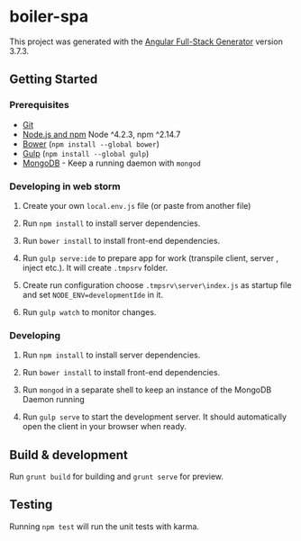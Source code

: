 # boiler-spa

This project was generated with the [Angular Full-Stack Generator](https://github.com/DaftMonk/generator-angular-fullstack) version 3.7.3.

## Getting Started

### Prerequisites

- [Git](https://git-scm.com/)
- [Node.js and npm](nodejs.org) Node ^4.2.3, npm ^2.14.7
- [Bower](bower.io) (`npm install --global bower`)
- [Gulp](http://gulpjs.com/) (`npm install --global gulp`)
- [MongoDB](https://www.mongodb.org/) - Keep a running daemon with `mongod`

### Developing in web storm

1. Create your own `local.env.js` file (or paste from another file)

2. Run `npm install` to install server dependencies.

3. Run `bower install` to install front-end dependencies.

3. Run `gulp serve:ide` to prepare app for work (transpile client, server , inject etc.). It will 
   create `.tmpsrv` folder.

4. Create run configuration choose `.tmpsrv\server\index.js` as startup file and set `NODE_ENV=developmentIde` in it.

5. Run `gulp watch` to monitor changes.

### Developing

1. Run `npm install` to install server dependencies.

2. Run `bower install` to install front-end dependencies.

3. Run `mongod` in a separate shell to keep an instance of the MongoDB Daemon running

4. Run `gulp serve` to start the development server. It should automatically open the client in your browser when ready.

## Build & development

Run `grunt build` for building and `grunt serve` for preview.

## Testing

Running `npm test` will run the unit tests with karma.
